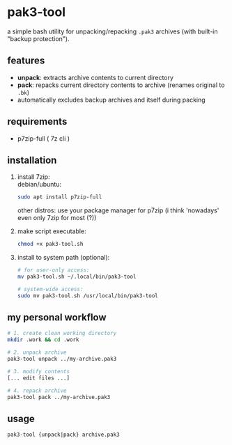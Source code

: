 # pak3-tool
a simple bash utility for unpacking/repacking `.pak3` archives (with built-in "backup protection").

## features
- **unpack**: extracts archive contents to current directory
- **pack**: repacks current directory contents to archive (renames original to `.bk`)
- automatically excludes backup archives and itself during packing

## requirements
- p7zip-full ( 7z cli )

## installation
1. install 7zip:  
   debian/ubuntu:  
   ```bash
   sudo apt install p7zip-full
   ```
   other distros: use your package manager for p7zip (i think 'nowadays' even only 7zip for most (?))

2. make script executable:
   ```bash
   chmod +x pak3-tool.sh
   ```

3. install to system path (optional):
   ```bash
   # for user-only access:
   mv pak3-tool.sh ~/.local/bin/pak3-tool

   # system-wide access:
   sudo mv pak3-tool.sh /usr/local/bin/pak3-tool
   ```

## my personal workflow
```bash
# 1. create clean working directory
mkdir .work && cd .work

# 2. unpack archive
pak3-tool unpack ../my-archive.pak3

# 3. modify contents
[... edit files ...]

# 4. repack archive
pak3-tool pack ../my-archive.pak3
```

## usage
```
pak3-tool {unpack|pack} archive.pak3
```
